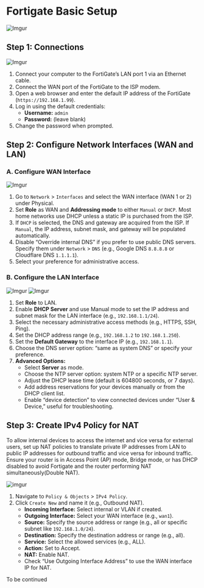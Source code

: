 # Fortigate Basic Setup
![Imgur](https://imgur.com/K33rli9)

## Step 1: Connections

![Imgur](https://imgur.com/DiHQAIn)
1. Connect your computer to the FortiGate’s LAN port 1 via an Ethernet cable.
2. Connect the WAN port of the FortiGate to the ISP modem.
3. Open a web browser and enter the default IP address of the FortiGate (`https://192.168.1.99`).
4. Log in using the default credentials:
   - **Username:** `admin`
   - **Password:** (leave blank)
5. Change the password when prompted.


## Step 2: Configure Network Interfaces (WAN and LAN)

### A. Configure WAN Interface

![Imgur](https://imgur.com/DygodHf)

1. Go to `Network` > `Interfaces` and select the WAN interface (WAN 1 or 2) under Physical.
2. Set **Role** as WAN and **Addressing mode** to either `Manual` or `DHCP`. Most home networks use DHCP unless a static IP is purchased from the ISP.
3. If `DHCP` is selected, the DNS and gateway are acquired from the ISP. If `Manual`, the IP address, subnet mask, and gateway will be populated automatically.
4. Disable “Override internal DNS” if you prefer to use public DNS servers. Specify them under `Network` > `DNS` (e.g., Google DNS `8.8.8.8` or Cloudflare DNS `1.1.1.1`).
5. Select your preference for administrative access.
   

### B. Configure the LAN Interface

![Imgur](https://imgur.com/yG9SWb9)
![Imgur](https://imgur.com/xhHDwFz)

1. Set **Role** to LAN.
2. Enable **DHCP Server** and use Manual mode to set the IP address and subnet mask for the LAN interface (e.g., `192.168.1.1/24`).
3. Select the necessary administrative access methods (e.g., HTTPS, SSH, Ping).
4. Set the DHCP address range (e.g., `192.168.1.2` to `192.168.1.250`).
5. Set the **Default Gateway** to the interface IP (e.g., `192.168.1.1`).
6. Choose the DNS server option: “same as system DNS” or specify your preference.
7. **Advanced Options:**
   - Select **Server** as mode.
   - Choose the NTP server option: system NTP or a specific NTP server.
   - Adjust the DHCP lease time (default is 604800 seconds, or 7 days).
   - Add address reservations for your devices manually or from the DHCP client list.
   - Enable “device detection” to view connected devices under “User & Device,” useful for troubleshooting.

## Step 3: Create IPv4 Policy for NAT

To allow internal devices to access the internet and vice versa for external users, set up NAT policies to translate private IP addresses from LAN to public IP addresses for outbound traffic and vice versa for inbound traffic. Ensure your router is in Access Point (AP) mode, Bridge mode, or has DHCP disabled to avoid Fortigate and the router performing NAT simultaneously(Double NAT).

![imgur](https://imgur.com/vhybhn0)

1. Navigate to `Policy & Objects` > `IPv4 Policy`.
2. Click `Create New` and name it (e.g., Outbound NAT).
   - **Incoming Interface:** Select internal or VLAN if created.
   - **Outgoing Interface:** Select your WAN interface (e.g., `wan1`).
   - **Source:** Specify the source address or range (e.g., all or specific subnet like `192.168.1.0/24`).
   - **Destination:** Specify the destination address or range (e.g., all).
   - **Service:** Select the allowed services (e.g., ALL).
   - **Action:** Set to Accept.
   - **NAT:** Enable NAT.
   - Check “Use Outgoing Interface Address” to use the WAN interface IP for NAT.
  
  To be continued
